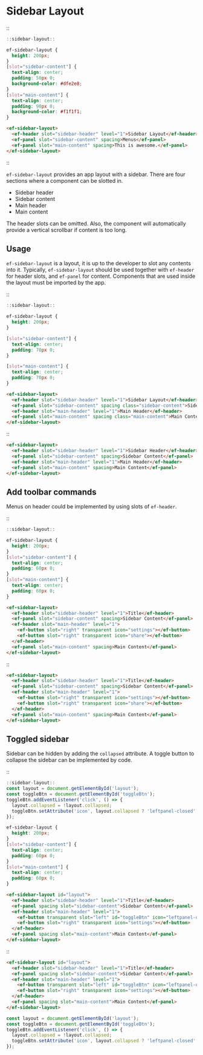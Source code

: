<!--
type: page
title: Sidebar Layout
location: ./elements/sidebar-layout
layout: default
-->

# Sidebar Layout
::
```javascript
::sidebar-layout::
```
```css
ef-sidebar-layout {
  height: 200px;
}
[slot="sidebar-content"] {
  text-align: center;
  padding: 50px 0;
  background-color: #dfe2e8;
}
[slot="main-content"] {
  text-align: center;
  padding: 90px 0;
  background-color: #f1f1f1;
}
```
```html
<ef-sidebar-layout>
  <ef-header slot="sidebar-header" level="1">Sidebar Layout</ef-header>
  <ef-panel slot="sidebar-content" spacing>Menus</ef-panel>
  <ef-panel slot="main-content" spacing>This is awesome.</ef-panel>
</ef-sidebar-layout>
```
::

`ef-sidebar-layout` provides an app layout with a sidebar. There are four sections where a component can be slotted in.

* Sidebar header
* Sidebar content
* Main header
* Main content

The header slots can be omitted. Also, the component will automatically provide a vertical scrollbar if content is too long.

## Usage
`ef-sidebar-layout` is a layout, it is up to the developer to slot any contents into it. Typically, `ef-sidebar-layout` should be used together with `ef-header` for header slots, and `ef-panel` for content. Components that are used inside the layout must be imported by the app.

::
```javascript
::sidebar-layout::
```
```css
ef-sidebar-layout {
  height: 200px;
}

[slot="sidebar-content"] {
  text-align: center;
  padding: 70px 0;
}

[slot="main-content"] {
  text-align: center;
  padding: 70px 0;
}
```
```html
<ef-sidebar-layout>
  <ef-header slot="sidebar-header" level="1">Sidebar Layout</ef-header>
  <ef-panel slot="sidebar-content" spacing class="sidebar-content">Sidebar Content</ef-panel>
  <ef-header slot="main-header" level="1">Main Header</ef-header>
  <ef-panel slot="main-content" spacing class="main-content">Main Content</ef-panel>
</ef-sidebar-layout>
```
::

```html
<ef-sidebar-layout>
  <ef-header slot="sidebar-header" level="1">Sidebar Header</ef-header>
  <ef-panel slot="sidebar-content" spacing>Sidebar Content</ef-panel>
  <ef-header slot="main-header" level="1">Main Header</ef-header>
  <ef-panel slot="main-content" spacing>Main Content</ef-panel>
</ef-sidebar-layout>
```

## Add toolbar commands
Menus on header could be implemented by using slots of `ef-header`.

::
```javascript
::sidebar-layout::
```
```css
ef-sidebar-layout {
  height: 200px;
}
[slot="sidebar-content"] {
  text-align: center;
  padding: 60px 0;
}
[slot="main-content"] {
  text-align: center;
  padding: 60px 0;
}
```
```html
<ef-sidebar-layout>
  <ef-header slot="sidebar-header" level="1">Title</ef-header>
  <ef-panel slot="sidebar-content" spacing>Sidebar Content</ef-panel>
  <ef-header slot="main-header" level="1">
    <ef-button slot="right" transparent icon="settings"></ef-button>
    <ef-button slot="right" transparent icon="share"></ef-button>
  </ef-header>
  <ef-panel slot="main-content" spacing>Main Content</ef-panel>
</ef-sidebar-layout>
```
::

```html
<ef-sidebar-layout>
  <ef-header slot="sidebar-header" level="1">Title</ef-header>
  <ef-panel slot="sidebar-content" spacing>Sidebar Content</ef-panel>
  <ef-header slot="main-header" level="1">
    <ef-button slot="right" transparent icon="settings"></ef-button>
    <ef-button slot="right" transparent icon="share"></ef-button>
  </ef-header>
  <ef-panel slot="main-content" spacing>Main Content</ef-panel>
</ef-sidebar-layout>
```

## Toggled sidebar
Sidebar can be hidden by adding the `collapsed` attribute. A toggle button to collapse the sidebar can be implemented by code.

::
```javascript
::sidebar-layout::
const layout = document.getElementById('layout');
const toggleBtn = document.getElementById('toggleBtn');
toggleBtn.addEventListener('click', () => {
  layout.collapsed = !layout.collapsed;
  toggleBtn.setAttribute('icon', layout.collapsed ? 'leftpanel-closed' : 'leftpanel-open');
});
```
```css
ef-sidebar-layout {
  height: 200px;
}
[slot="sidebar-content"] {
  text-align: center;
  padding: 60px 0;
}
[slot="main-content"] {
  text-align: center;
  padding: 60px 0;
}
```
```html
<ef-sidebar-layout id="layout">
  <ef-header slot="sidebar-header" level="1">Title</ef-header>
  <ef-panel spacing slot="sidebar-content">Sidebar Content</ef-panel>
  <ef-header slot="main-header" level="1">
    <ef-button transparent slot="left" id="toggleBtn" icon="leftpanel-open"></ef-button>
    <ef-button slot="right" transparent icon="settings"></ef-button>
  </ef-header>
  <ef-panel spacing slot="main-content">Main Content</ef-panel>
</ef-sidebar-layout>
```
::

```html
<ef-sidebar-layout id="layout">
  <ef-header slot="sidebar-header" level="1">Title</ef-header>
  <ef-panel spacing slot="sidebar-content">Sidebar Content</ef-panel>
  <ef-header slot="main-header" level="1">
    <ef-button transparent slot="left" id="toggleBtn" icon="leftpanel-open"></ef-button>
    <ef-button slot="right" transparent icon="settings"></ef-button>
  </ef-header>
  <ef-panel spacing slot="main-content">Main Content</ef-panel>
</ef-sidebar-layout>
```
```javascript
const layout = document.getElementById('layout');
const toggleBtn = document.getElementById('toggleBtn');
toggleBtn.addEventListener('click', () => {
  layout.collapsed = !layout.collapsed;
  toggleBtn.setAttribute('icon', layout.collapsed ? 'leftpanel-closed' : 'leftpanel-open');
});
```
